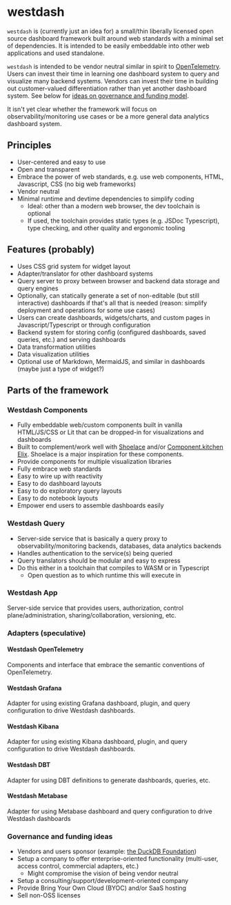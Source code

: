 # westdash

`westdash` is (currently just an idea for) a small/thin liberally licensed open source dashboard
framework built around web standards with a minimal set of dependencies. It is intended to be easily
embeddable into other web applications and used standalone.

`westdash` is intended to be vendor neutral similar in spirit to
[OpenTelemetry](https://opentelemetry.io/). Users can invest their time in learning one dashboard
system to query and visualize many backend systems. Vendors can invest their time in building out
customer-valued differentiation rather than yet another dashboard system. See below for [ideas on governance and funding model](#governance-and-funding-ideas).

It isn't yet clear whether the framework will focus on observability/monitoring use cases
or be a more general data analytics dashboard system.

## Principles

- User-centered and easy to use
- Open and transparent
- Embrace the power of web standards, e.g. use web components, HTML, Javascript, CSS (no big web frameworks)
- Vendor neutral
- Minimal runtime and devtime dependencies to simplify coding
    - Ideal: other than a modern web browser, the dev toolchain is optional
    - If used, the toolchain provides static types (e.g. JSDoc Typescript), type checking, and
      other quality and ergonomic tooling

## Features (probably)

- Uses CSS grid system for widget layout
- Adapter/translator for other dashboard systems
- Query server to proxy between browser and backend data storage and query engines
- Optionally, can statically generate a set of non-editable (but still interactive) dashboards if
  that's all that is needed (reason: simplify deployment and operations for some use cases)
- Users can create dashboards, widgets/charts, and custom pages in Javascript/Typescript or through
  configuration
- Backend system for storing config (configured dashboards, saved queries, etc.) and serving
  dashboards
- Data transformation utilities
- Data visualization utilities
- Optional use of Markdown, MermaidJS, and similar in dashboards (maybe just a type of widget?)

## Parts of the framework

### Westdash Components

- Fully embeddable web/custom components built in vanilla HTML/JS/CSS or Lit that can be dropped-in
  for visualizations and dashboards
- Built to complement/work well with [Shoelace](https://shoelace.style/) and/or [Component.kitchen Elix](https://component.kitchen/Elix). Shoelace is a major inspiration for these components.
- Provide components for multiple visualization libraries
- Fully embrace web standards
- Easy to wire up with reactivity
- Easy to do dashboard layouts
- Easy to do exploratory query layouts
- Easy to do notebook layouts
- Empower end users to assemble dashboards easily

### Westdash Query

- Server-side service that is basically a query proxy to observability/monitoring backends,
  databases, data analytics backends
- Handles authentication to the service(s) being queried
- Query translators should be modular and easy to express
- Do this either in a toolchain that compiles to WASM or in Typescript
    - Open question as to which runtime this will execute in

### Westdash App

Server-side service that provides users, authorization, control plane/administration,
sharing/collaboration, versioning, etc.

### Adapters (speculative)

#### Westdash OpenTelemetry

Components and interface that embrace the semantic conventions of OpenTelemetry.

#### Westdash Grafana

Adapter for using existing Grafana dashboard, plugin, and query configuration to drive Westdash
dashboards.

#### Westdash Kibana

Adapter for using existing Kibana dashboard, plugin, and query configuration to drive Westdash
dashboards.

#### Westdash DBT

Adapter for using DBT definitions to generate dashboards, queries, etc.

#### Westdash Metabase

Adapter for using Metabase dashboard and query configuration to drive Westdash dashboards

### Governance and funding ideas

- Vendors and users sponsor (example: [the DuckDB Foundation](https://duckdb.org/foundation/))
- Setup a company to offer enterprise-oriented functionality (multi-user, access control, commercial adapters, etc.)
    - Might compromise the vision of being vendor neutral
- Setup a consulting/support/development-oriented company
- Provide Bring Your Own Cloud (BYOC) and/or SaaS hosting
- Sell non-OSS licenses
